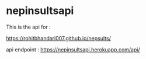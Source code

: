 # nepinsultsapi

This is the api for : 

https://rohitbhandari007.github.io/nepsults/

api endpoint :
https://nepinsultsapi.herokuapp.com/api/
